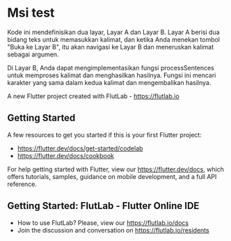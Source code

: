 # Msi test

Kode ini mendefinisikan dua layar, Layar A dan Layar B. Layar A berisi dua bidang teks untuk memasukkan kalimat, dan ketika Anda menekan tombol "Buka ke Layar B", itu akan navigasi ke Layar B dan meneruskan kalimat sebagai argumen.

Di Layar B, Anda dapat mengimplementasikan fungsi processSentences untuk memproses kalimat dan menghasilkan hasilnya. Fungsi ini mencari karakter yang sama dalam kedua kalimat dan mengembalikan hasilnya.

A new Flutter project created with FlutLab - https://flutlab.io

## Getting Started

A few resources to get you started if this is your first Flutter project:

- https://flutter.dev/docs/get-started/codelab
- https://flutter.dev/docs/cookbook

For help getting started with Flutter, view our
https://flutter.dev/docs, which offers tutorials,
samples, guidance on mobile development, and a full API reference.

## Getting Started: FlutLab - Flutter Online IDE

- How to use FlutLab? Please, view our https://flutlab.io/docs
- Join the discussion and conversation on https://flutlab.io/residents
